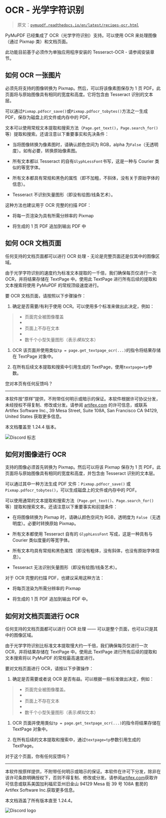 # OCR - 光学字符识别

> 原文：[`pymupdf.readthedocs.io/en/latest/recipes-ocr.html`](https://pymupdf.readthedocs.io/en/latest/recipes-ocr.html)

PyMuPDF 已经集成了 OCR（光学字符识别）支持。可以使用 OCR 来处理图像（通过 Pixmap 类）和文档页面。

此功能目前基于必须作为单独应用程序安装的 Tesseract-OCR - 请参阅安装章节。

## 如何 OCR 一张图片

必须先将支持的图像转换为 Pixmap。然后，可以将该像素图保存为 1 页 PDF。此页面将与原始图像具有相同的宽度和高度。它将包含由 Tesseract 识别的文本层。

可以通过`Pixmap.pdfocr_save()`或`Pixmap.pdfocr_tobytes()`方法之一生成 PDF，保存为磁盘上的文件或内存中的 PDF。

文本可以使用常规文本提取和搜索方法（`Page.get_text()`，`Page.search_for()`等）提取和搜索。还请注意以下重要事实和先决条件：

+   当将图像转换为像素图时，请确认颜色空间为 RGB，alpha 为`False`（无透明度）。如有必要，转换原始像素图。

+   所有文本都以 Tesseract 的自有`GlyphLessFont`书写，这是一种与 Courier 类似的等宽字体。

+   所有文本都具有常规和黑色的属性（即不加粗，不斜体，没有关于原始字体的信息）。

+   Tesseract 不识别矢量图形（即没有绘图/线条艺术）。

这种方法也建议用于 OCR 完整的扫描 PDF：

+   将每一页渲染为具有所需分辨率的 Pixmap

+   将生成的 1 页 PDF 追加到输出 PDF 中

## 如何 OCR 文档页面

任何支持的文档页面都可以进行 OCR 处理 - 无论是完整页面还是仅其中的图像区域。

由于光学字符识别的速度约为标准文本提取的一千倍，我们确保每页仅进行一次 OCR，并将结果存储在 TextPage 中。使用此 TextPage 进行所有后续的提取和文本搜索将使用 PyMuPDF 的常规顶级速度进行。

要 OCR 文档页面，请按照以下步骤操作：

1.  确定是否需要/有利于使用 OCR。可以使用多个标准来做出此决定，例如：

> +   页面完全被图像覆盖
> +   
> +   页面上不存在文本
> +   
> +   数千个小型矢量图形（表示*模拟*文本）

1.  OCR 该页面并使用类似`tp = page.get_textpage_ocr(...)`的指令将结果存储在 TextPage 对象中。

1.  在所有后续文本提取和搜索中引用生成的 TextPage，使用`textpage=tp`参数。

您对本页有任何反馈吗？

* * *

本软件按“原样”提供，不附带任何明示或暗示的保证。本软件根据许可协议分发，未经授权不得复制、修改或分发。请参阅 [artifex.com](https://www.artifex.com?utm_source=rtd-pymupdf&utm_medium=rtd&utm_content=footer-link) 的许可信息，或联系 Artifex Software Inc., 39 Mesa Street, Suite 108A, San Francisco CA 94129, United States 获取更多信息。

本文档覆盖至 1.24.4 版本。

![Discord 标志](https://discord.gg/TSpYGBW4eq)

## 如何对图像进行 OCR

支持的图像必须首先转换为 Pixmap。然后可以将该 Pixmap 保存为 1 页 PDF。此页面将与原始图像具有相同的宽度和高度，并包含由 Tesseract 识别的文本层。

可以通过其中一种方法生成 PDF 文件：`Pixmap.pdfocr_save()` 或 `Pixmap.pdfocr_tobytes()`，可以生成磁盘上的文件或内存中的 PDF。

可以使用通常的文本提取和搜索方法（`Page.get_text()`、`Page.search_for()` 等）提取和搜索文本。还请注意以下重要事实和前提条件：

+   在将图像转换为 Pixmap 时，请确认颜色空间为 RGB，透明度为 `False`（无透明度）。必要时转换原始 Pixmap。

+   所有文本都使用 Tesseract 自有的 `GlyphLessFont` 写成，这是一种具有与 Courier 类似度量的等宽字体。

+   所有文本均具有常规和黑色属性（即没有粗体，没有斜体，也没有原始字体信息）。

+   Tesseract 无法识别矢量图形（即没有绘图/线条艺术）。

对于 OCR 完整的扫描 PDF，也建议采用这种方法：

+   将每页渲染为所需分辨率的 Pixmap

+   将生成的 1 页 PDF 追加到输出 PDF 中。

## 如何对文档页面进行 OCR

任何支持的文档页面都可以进行 OCR 处理 —— 可以是整个页面，也可以只是其中的图像区域。

由于光学字符识别比标准文本提取慢大约一千倍，我们确保每页仅进行一次 OCR，并将结果存储在 TextPage 中。使用此 TextPage 进行所有后续的提取和文本搜索将以 PyMuPDF 的常规最高速度进行。

要对文档页面进行 OCR，请按以下步骤操作：

1.  确定是否需要或者说 OCR 是否有益。可以根据一些标准做出决定，例如：

> +   页面完全被图像覆盖。
> +   
> +   页面上不存在文本
> +   
> +   数千个小型矢量图形（表示*模拟*文本）

1.  OCR 页面并使用类似`tp = page.get_textpage_ocr(...)`的指令将结果存储在 TextPage 对象中。

1.  在所有后续的文本提取和搜索中，通过`textpage=tp`参数引用生成的 TextPage。

对于这个页面，你有任何反馈吗？

* * *

本软件按原样提供，不附带任何明示或暗示的保证。本软件在许可下分发，除非在该许可条款明确授权下，否则不得复制、修改或分发。请参阅[artifex.com](https://www.artifex.com?utm_source=rtd-pymupdf&utm_medium=rtd&utm_content=footer-link)获取许可信息或联系美国加利福尼亚州旧金山 94129 Mesa 街 39 号 108A 套房的 Artifex Software Inc.获取更多信息。

本文档涵盖了所有版本直至 1.24.4。

![Discord logo](https://discord.gg/TSpYGBW4eq)
